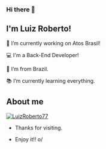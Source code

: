 ### Hi there 👋

## I'm Luiz Roberto!

:briefcase: I’m currently working on Atos Brasil!

:computer: I'm a Back-End Developer!

:house_with_garden: I’m from Brazil.

:books: I’m currently learning everything.

## About me

[![LuizRoberto77](https://github-readme-stats.vercel.app/api/top-langs/?username=LuizRoberto77&hide=html&layout=compact&theme=tokyonight)](https://github.com/luizroberto77/)

- Thanks for visiting.

- Enjoy it!! o/

<!--
**LuizRoberto77/LuizRoberto77** is a ✨ _special_ ✨ repository because its `README.md` (this file) appears on your GitHub profile.

Here are some ideas to get you started:

- 🔭 I’m currently working on ...
- 🌱 I’m currently learning ...
- 👯 I’m looking to collaborate on ...
- 🤔 I’m looking for help with ...
- 💬 Ask me about ...
- 📫 How to reach me: ...
- 😄 Pronouns: ...
- ⚡ Fun fact: ...
-->
